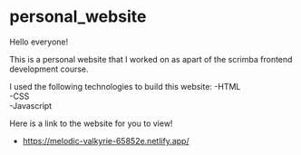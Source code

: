 # personal_website


Hello everyone! 

This is a personal website that I worked on as apart of the scrimba frontend development course. 

I used the following technologies to build this website:
-HTML<br>
-CSS<br>
-Javascript<br>

Here is a link to the website for you to view!
- https://melodic-valkyrie-65852e.netlify.app/
